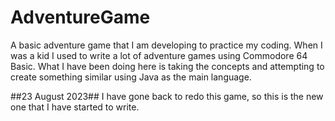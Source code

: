 # AdventureGame

A basic adventure game that I am developing to practice my coding.
When I was a kid I used to write a lot of adventure games using Commodore 64 Basic.
What I have been doing here is taking the concepts and attempting to create something similar using
Java as the main language.

##23 August 2023##
I have gone back to redo this game, so this is the new one that I have started to write.
